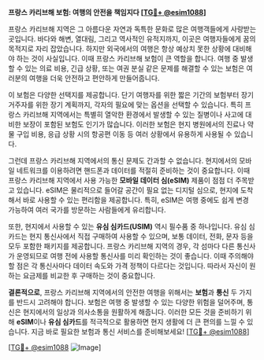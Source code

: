 **프랑스 카리브해 보험: 여행의 안전을 책임지다 [[TG💪+ @esim1088](https://t.me/s/esim1088)]**

프랑스 카리브해 지역은 그 아름다운 자연과 독특한 문화로 많은 여행객들에게 사랑받는 곳입니다. 바다와 해변, 열대림, 그리고 역사적인 유적지까지, 이곳은 여행자들에게 꿈의 목적지로 자리 잡았습니다. 하지만 외국에서의 여행은 항상 예상치 못한 상황에 대비해야 하는 것이 사실입니다. 이때 프랑스 카리브해 보험이 큰 역할을 합니다. 여행 중 발생할 수 있는 의료 비용, 긴급 상황, 또는 여권 분실 같은 문제를 해결할 수 있는 보험은 여러분의 여행을 더욱 안전하고 편안하게 만들어줍니다.

이 보험은 다양한 선택지를 제공합니다. 단기 여행자를 위한 짧은 기간의 보험부터 장기 거주자를 위한 장기 계획까지, 각자의 필요에 맞는 옵션을 선택할 수 있습니다. 특히 프랑스 카리브해 지역에서는 특별히 열악한 환경에서 발생할 수 있는 질병이나 사고에 대비한 보장이 포함된 보험도 인기가 많습니다. 이러한 보험은 현지 병원에서의 진료나 약물 구입 비용, 응급 상황 시의 항공편 이동 등 여러 상황에서 유용하게 사용될 수 있습니다.

그런데 프랑스 카리브해 지역에서의 통신 문제도 간과할 수 없습니다. 현지에서의 모바일 네트워크를 이용하려면 핸드폰과 데이터를 적절히 준비하는 것이 중요합니다. 이때 프랑스 카리브해 지역에서 사용 가능한 **모바일 데이터 심(eSIM)** 제품이 점점 더 주목받고 있습니다. eSIM은 물리적으로 들어갈 공간이 필요 없는 디지털 심으로, 현지에 도착해서 바로 사용할 수 있는 편리함을 제공합니다. 특히, eSIM은 여행 중에도 쉽게 변경 가능하여 여러 국가를 방문하는 사람들에게 유리합니다.

또한, 현지에서 사용할 수 있는 **유심 심카드(USIM)** 역시 필수품 중 하나입니다. 유심 심카드는 현지 통신사에서 직접 구매하여 사용할 수 있으며, 보통 데이터, 전화, 문자 등을 모두 포함한 패키지를 제공합니다. 프랑스 카리브해 지역의 경우, 각 섬마다 다른 통신사가 운영되므로 여행 전에 사용할 통신사를 미리 확인하는 것이 좋습니다. 이때 주의해야 할 점은 각 통신사마다 데이터 속도와 가격 정책이 다르다는 것입니다. 따라서 자신이 원하는 요금제를 비교한 후 구매하는 것이 중요합니다.

**결론적으로**, 프랑스 카리브해 지역에서의 안전한 여행을 위해서는 **보험**과 **통신** 두 가지를 반드시 고려해야 합니다. 보험은 여행 중 발생할 수 있는 다양한 위험을 덜어주며, 통신은 현지에서의 일상과 의사소통을 원활하게 해줍니다. 이러한 모든 것을 준비하기 위해 **eSIM**이나 **유심 심카드**를 적극적으로 활용하면 현지 생활에 더 큰 편의를 느낄 수 있습니다. 지금 바로 필요한 보험과 통신 서비스를 준비해보세요! [[TG💪+ @esim1088](https://t.me/s/esim1088)]

[[TG💪+ @esim1088](https://t.me/s/esim1088) ![Image](https://i.postimg.cc/Y0z9fWf4/image.png)]
